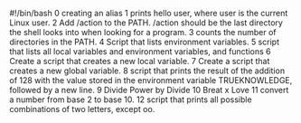 #!/bin/bash
0 creating an alias
1 prints hello user, where user is the current Linux user.
2 Add /action to the PATH. /action should be the last directory the shell looks into when looking for a program.
3 counts the number of directories in the PATH.
4 Script that lists environment variables.
5 script that lists all local variables and environment variables, and functions
6 Create a script that creates a new local variable.
7 Create a script that creates a new global variable.
8 script that prints the result of the addition of 128 with the value stored in the environment variable TRUEKNOWLEDGE, followed by a new line.
9 Divide Power by Divide
10 Breat x Love
11 convert a number from base 2 to base 10.
12 script that prints all possible combinations of two letters, except oo.
